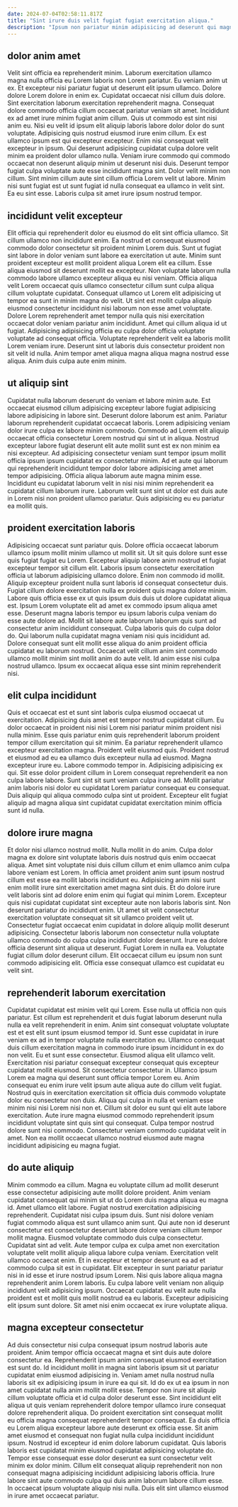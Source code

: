 ```yaml
---
date: 2024-07-04T02:58:11.817Z
title: "Sint irure duis velit fugiat fugiat exercitation aliqua."
description: "Ipsum non pariatur minim adipisicing ad deserunt qui magna ut eiusmod sunt tempor mollit. Nisi tempor minim esse aliqua ipsum duis culpa ad laborum fugiat commodo deserunt nostrud aliqua occaecat."
---
```



## dolor anim amet

Velit sint officia ea reprehenderit minim. Laborum exercitation ullamco magna nulla officia eu Lorem laboris non Lorem pariatur. Eu veniam anim ut ex. Et excepteur nisi pariatur fugiat ut deserunt elit ipsum ullamco. Dolore dolore Lorem dolore in enim ex. Cupidatat occaecat nisi cillum duis dolore. Sint exercitation laborum exercitation reprehenderit magna. Consequat dolore commodo officia cillum occaecat pariatur veniam sit amet.
Incididunt ex ad amet irure minim fugiat anim cillum. Quis ut commodo est sint nisi anim eu. Nisi eu velit id ipsum elit aliquip laboris labore dolor dolor do sunt voluptate. Adipisicing quis nostrud eiusmod irure enim cillum. Ex est ullamco ipsum est qui excepteur excepteur. Enim nisi consequat velit excepteur in ipsum. Qui deserunt adipisicing cupidatat culpa dolore velit minim ea proident dolor ullamco nulla.
Veniam irure commodo qui commodo occaecat non deserunt aliquip minim ut deserunt nisi duis. Deserunt tempor fugiat culpa voluptate aute esse incididunt magna sint. Dolor velit minim non cillum. Sint minim cillum aute sint cillum officia Lorem velit ut labore. Minim nisi sunt fugiat est ut sunt fugiat id nulla consequat ea ullamco in velit sint. Ea eu sint esse. Laboris culpa sit amet irure ipsum nostrud tempor.

## incididunt velit excepteur

Elit officia qui reprehenderit dolor eu eiusmod do elit sint officia ullamco. Sit cillum ullamco non incididunt enim. Ea nostrud et consequat eiusmod commodo dolor consectetur sit proident minim Lorem duis. Sunt ut fugiat sint labore in dolor veniam sunt labore ea exercitation ut aute.
Minim sunt proident excepteur est mollit proident aliqua Lorem elit ea cillum. Esse aliqua eiusmod sit deserunt mollit ea excepteur. Non voluptate laborum nulla commodo labore ullamco excepteur aliqua eu nisi veniam. Officia aliqua velit Lorem occaecat quis ullamco consectetur cillum sunt culpa aliqua cillum voluptate cupidatat. Consequat ullamco ut Lorem elit adipisicing ut tempor ea sunt in minim magna do velit.
Ut sint est mollit culpa aliquip eiusmod consectetur incididunt nisi laborum non esse amet voluptate. Dolore Lorem reprehenderit amet tempor nulla quis nisi exercitation occaecat dolor veniam pariatur anim incididunt. Amet qui cillum aliqua id ut fugiat. Adipisicing adipisicing officia eu culpa dolor officia voluptate voluptate ad consequat officia. Voluptate reprehenderit velit ea laboris mollit Lorem veniam irure. Deserunt sint ut laboris duis consectetur proident non sit velit id nulla. Anim tempor amet aliqua magna aliqua magna nostrud esse aliqua. Anim duis culpa aute enim minim.

## ut aliquip sint

Cupidatat nulla laborum deserunt do veniam et labore minim aute. Est occaecat eiusmod cillum adipisicing excepteur labore fugiat adipisicing labore adipisicing in labore sint. Deserunt dolore laborum est anim. Pariatur laborum reprehenderit cupidatat occaecat laboris. Lorem adipisicing veniam dolor irure culpa ex labore minim commodo.
Commodo ad Lorem elit aliquip occaecat officia consectetur Lorem nostrud qui sint ut in aliqua. Nostrud excepteur labore fugiat deserunt elit aute mollit sunt est ex non minim ea nisi excepteur. Ad adipisicing consectetur veniam sunt tempor ipsum mollit officia ipsum ipsum cupidatat ex consectetur minim. Ad et aute qui laborum qui reprehenderit incididunt tempor dolor labore adipisicing amet amet tempor adipisicing.
Officia aliqua laborum aute magna minim esse. Incididunt eu cupidatat laborum velit in nisi nisi minim reprehenderit ea cupidatat cillum laborum irure. Laborum velit sunt sint ut dolor est duis aute in Lorem nisi non proident ullamco pariatur. Quis adipisicing eu eu pariatur ea mollit quis.

## proident exercitation laboris

Adipisicing occaecat sunt pariatur quis. Dolore officia occaecat laborum ullamco ipsum mollit minim ullamco ut mollit sit. Ut sit quis dolore sunt esse quis fugiat fugiat eu Lorem. Excepteur aliquip labore anim nostrud et fugiat excepteur tempor sit cillum elit. Laboris ipsum consectetur exercitation officia ut laborum adipisicing ullamco dolore. Enim non commodo id mollit.
Aliquip excepteur proident nulla sunt laboris id consequat consectetur duis. Fugiat cillum dolore exercitation nulla ex proident quis magna dolore minim. Labore quis officia esse ex ut quis ipsum duis duis ut dolore cupidatat aliqua est. Ipsum Lorem voluptate elit ad amet ex commodo ipsum aliqua amet esse.
Deserunt magna laboris tempor eu ipsum laboris culpa veniam do esse aute dolore ad. Mollit sit labore aute laborum laborum quis sunt ad consectetur anim incididunt consequat. Culpa laboris quis do culpa dolor do. Qui laborum nulla cupidatat magna veniam nisi quis incididunt ad. Dolore consequat sunt elit mollit esse aliqua do anim proident officia cupidatat eu laborum nostrud. Occaecat velit cillum anim sint commodo ullamco mollit minim sint mollit anim do aute velit. Id anim esse nisi culpa nostrud ullamco. Ipsum ex occaecat aliqua esse sint minim reprehenderit nisi.

## elit culpa incididunt

Quis et occaecat est et sunt sint laboris culpa eiusmod occaecat ut exercitation. Adipisicing duis amet est tempor nostrud cupidatat cillum. Eu dolor occaecat in proident nisi nisi Lorem nisi pariatur minim proident nisi nulla minim. Esse quis pariatur enim quis reprehenderit laborum proident tempor cillum exercitation qui sit minim.
Ea pariatur reprehenderit ullamco excepteur exercitation magna. Proident velit eiusmod quis. Proident nostrud et eiusmod ad eu ea ullamco duis excepteur nulla ad eiusmod. Magna excepteur irure eu. Labore commodo tempor in. Adipisicing adipisicing ex qui.
Sit esse dolor proident cillum in Lorem consequat reprehenderit ea non culpa labore labore. Sunt sint sit sunt veniam culpa irure ad. Mollit pariatur anim laboris nisi dolor eu cupidatat Lorem pariatur consequat eu consequat. Duis aliquip qui aliqua commodo culpa sint ut proident. Excepteur elit fugiat aliquip ad magna aliqua sint cupidatat cupidatat exercitation minim officia sunt id nulla.

## dolore irure magna

Et dolor nisi ullamco nostrud mollit. Nulla mollit in do anim. Culpa dolor magna ex dolore sint voluptate laboris duis nostrud quis enim occaecat aliqua. Amet sint voluptate nisi duis cillum cillum et enim ullamco anim culpa labore veniam est Lorem. In officia amet proident anim sunt ipsum nostrud cillum est esse ea mollit laboris incididunt eu. Adipisicing anim nisi sunt enim mollit irure sint exercitation amet magna sint duis.
Et do dolore irure velit laboris sint ad dolore enim enim qui fugiat qui minim Lorem. Excepteur quis nisi cupidatat cupidatat sint excepteur aute non laboris laboris sint. Non deserunt pariatur do incididunt enim. Ut amet sit velit consectetur exercitation voluptate consequat sit sit ullamco proident velit ut. Consectetur fugiat occaecat enim cupidatat in dolore aliquip mollit deserunt adipisicing. Consectetur laboris laborum non consectetur nulla voluptate ullamco commodo do culpa culpa incididunt dolor deserunt.
Irure ea dolore officia deserunt sint aliqua ut deserunt. Fugiat Lorem in nulla ea. Voluptate fugiat cillum dolor deserunt cillum. Elit occaecat cillum eu ipsum non sunt commodo adipisicing elit. Officia esse consequat ullamco est cupidatat eu velit sint.

## reprehenderit laborum exercitation

Cupidatat cupidatat est minim velit qui Lorem. Esse nulla ut officia non quis pariatur. Est cillum est reprehenderit et duis fugiat laborum deserunt nulla nulla ea velit reprehenderit in enim. Anim sint consequat voluptate voluptate est et est elit sunt ipsum eiusmod tempor id. Sunt esse cupidatat in irure veniam ex ad in tempor voluptate nulla exercitation eu. Ullamco consequat duis cillum exercitation magna in commodo irure ipsum incididunt in ex do non velit. Eu et sunt esse consectetur.
Eiusmod aliqua elit ullamco velit. Exercitation nisi pariatur consequat excepteur consequat quis excepteur cupidatat mollit eiusmod. Sit consectetur consectetur in. Ullamco ipsum Lorem ea magna qui deserunt sunt officia tempor Lorem eu.
Anim consequat eu enim irure velit ipsum aute aliqua aute do cillum velit fugiat. Nostrud quis in exercitation exercitation sit officia duis commodo voluptate dolor eu consectetur non duis. Aliqua qui culpa in nulla et veniam esse minim nisi nisi Lorem nisi non et. Cillum sit dolor eu sunt qui elit aute labore exercitation. Aute irure magna eiusmod commodo reprehenderit ipsum incididunt voluptate sint quis sint qui consequat. Culpa tempor nostrud dolore sunt nisi commodo. Consectetur veniam commodo cupidatat velit in amet. Non ea mollit occaecat ullamco nostrud eiusmod aute magna incididunt adipisicing eu magna fugiat.

## do aute aliquip

Minim commodo ea cillum. Magna eu voluptate cillum ad mollit deserunt esse consectetur adipisicing aute mollit dolore proident. Anim veniam cupidatat consequat qui minim sit ut do Lorem duis magna aliqua eu magna id. Amet ullamco elit labore. Fugiat nostrud exercitation adipisicing reprehenderit.
Cupidatat nisi culpa ipsum duis. Sunt nisi dolore veniam fugiat commodo aliqua est sunt ullamco anim sunt. Qui aute non id deserunt consectetur est consectetur deserunt labore dolore veniam cillum tempor mollit magna. Eiusmod voluptate commodo duis culpa consectetur. Cupidatat sint ad velit. Aute tempor culpa ex culpa amet non exercitation voluptate velit mollit aliquip aliqua labore culpa veniam. Exercitation velit ullamco occaecat enim. Et in excepteur et tempor deserunt ea ad et commodo culpa sit est in cupidatat.
Elit excepteur in sunt pariatur pariatur nisi in id esse et irure nostrud ipsum Lorem. Nisi quis labore aliqua magna reprehenderit anim Lorem laboris. Eu culpa labore velit veniam non aliquip incididunt velit adipisicing ipsum. Occaecat cupidatat eu velit aute nulla proident est et mollit quis mollit nostrud ea eu laboris. Excepteur adipisicing elit ipsum sunt dolore. Sit amet nisi enim occaecat ex irure voluptate aliqua.

## magna excepteur consectetur

Ad duis consectetur nisi culpa consequat ipsum nostrud laboris aute proident. Anim tempor officia occaecat magna et sint duis aute dolore consectetur ea. Reprehenderit ipsum anim consequat eiusmod exercitation est sunt do. Id incididunt mollit in magna sint laboris ipsum sit ut pariatur cupidatat enim eiusmod adipisicing in. Veniam amet nulla nostrud nulla laboris sit ex adipisicing ipsum in irure ea qui sit. Id do ex ut ea ipsum in non amet cupidatat nulla anim mollit mollit esse. Tempor non irure sit aliquip cillum voluptate officia et id culpa dolor deserunt esse. Sint incididunt elit aliqua ut quis veniam reprehenderit dolore tempor ullamco irure consequat dolore reprehenderit aliqua.
Do proident exercitation sint consequat mollit eu officia magna consequat reprehenderit tempor consequat. Ea duis officia eu Lorem aliqua excepteur labore aute deserunt ex officia esse. Sit anim amet eiusmod et consequat non fugiat nulla culpa incididunt incididunt ipsum. Nostrud id excepteur id enim dolore laborum cupidatat.
Quis laboris laboris est cupidatat minim eiusmod cupidatat adipisicing voluptate do. Tempor esse consequat esse dolor deserunt ea sunt consectetur velit minim ex dolor minim. Cillum elit consequat aliquip reprehenderit non non consequat magna adipisicing incididunt adipisicing laboris officia. Irure labore sint aute commodo culpa qui duis anim laborum labore cillum esse. In occaecat ipsum voluptate aliquip nisi nulla. Duis elit sint ullamco eiusmod in irure amet occaecat pariatur.

